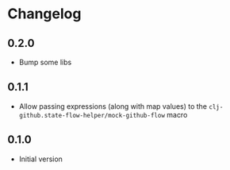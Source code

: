 # Changelog

## 0.2.0
- Bump some libs

## 0.1.1
- Allow passing expressions (along with map values) to the `clj-github.state-flow-helper/mock-github-flow` macro

## 0.1.0
- Initial version
